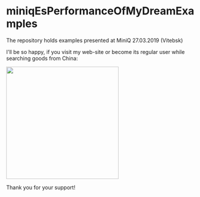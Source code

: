 # miniqEsPerformanceOfMyDreamExamples
The repository holds examples presented at MiniQ 27.03.2019 (Vitebsk)

I'll be so happy, if you visit my web-site or become its regular user while searching goods from China:

<a href="https://minuteforshop.com" target="_blank"><img src="https://minuteforshop.com/img/logo_black_squared.svg" width="300"></a>

Thank you for your support!
